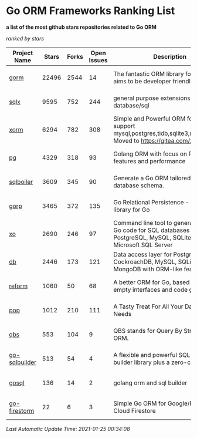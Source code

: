 Go ORM Frameworks Ranking List
==========

**a list of the most github stars repositories related to Go ORM**

*ranked by stars*

| Project Name | Stars | Forks | Open Issues | Description | Last Commit |
| ------------ | ----- | ----- | ----------- | ----------- | ----------- |
| [gorm](https://github.com/go-gorm/gorm) | 22496 | 2544 | 14 | The fantastic ORM library for Golang, aims to be developer friendly | 2021-01-24 02:23:04 |
| [sqlx](https://github.com/jmoiron/sqlx) | 9595 | 752 | 244 | general purpose extensions to golang's database/sql | 2021-01-24 23:54:06 |
| [xorm](https://github.com/go-xorm/xorm) | 6294 | 782 | 308 | Simple and Powerful ORM for Go, support mysql,postgres,tidb,sqlite3,mssql,oracle, Moved to https://gitea.com/xorm/xorm | 2019-10-15 07:03:49 |
| [pg](https://github.com/go-pg/pg) | 4329 | 318 | 93 | Golang ORM with focus on PostgreSQL features and performance | 2021-01-19 09:45:43 |
| [sqlboiler](https://github.com/volatiletech/sqlboiler) | 3609 | 345 | 90 | Generate a Go ORM tailored to your database schema. | 2020-12-16 20:55:15 |
| [gorp](https://github.com/go-gorp/gorp) | 3465 | 372 | 135 | Go Relational Persistence - an ORM-ish library for Go | 2019-10-26 21:47:07 |
| [xo](https://github.com/xo/xo) | 2690 | 246 | 97 | Command line tool to generate idiomatic Go code for SQL databases supporting PostgreSQL, MySQL, SQLite, Oracle, and Microsoft SQL Server | 2020-12-15 05:52:13 |
| [db](https://github.com/upper/db) | 2446 | 173 | 121 | Data access layer for PostgreSQL, CockroachDB, MySQL, SQLite and MongoDB with ORM-like features. | 2021-01-09 18:55:10 |
| [reform](https://github.com/go-reform/reform) | 1060 | 50 | 68 | A better ORM for Go, based on non-empty interfaces and code generation. | 2021-01-11 07:34:27 |
| [pop](https://github.com/gobuffalo/pop) | 1012 | 210 | 111 | A Tasty Treat For All Your Database Needs | 2020-10-20 06:24:26 |
| [qbs](https://github.com/coocood/qbs) | 553 | 104 | 9 | QBS stands for Query By Struct. A Go ORM. | 2017-04-18 01:16:07 |
| [go-sqlbuilder](https://github.com/huandu/go-sqlbuilder) | 513 | 54 | 4 | A flexible and powerful SQL string builder library plus a zero-config ORM. | 2020-12-26 16:07:02 |
| [gosql](https://github.com/rushteam/gosql) | 136 | 14 | 2 | golang orm and sql builder | 2020-11-22 00:57:55 |
| [go-firestorm](https://github.com/jschoedt/go-firestorm) | 22 | 6 | 3 | Simple Go ORM for Google/Firebase Cloud Firestore | 2020-07-07 16:31:05 |

*Last Automatic Update Time: 2021-01-25 00:34:08*